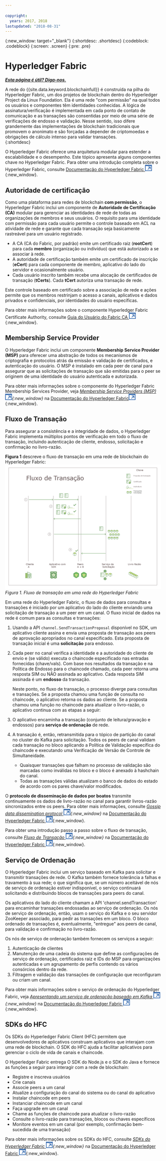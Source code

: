 ```yaml
---

copyright:
  years: 2017, 2018
lastupdated: "2018-08-31"
---
```


{:new_window: target="_blank"}
{:shortdesc: .shortdesc}
{:codeblock: .codeblock}
{:screen: .screen}
{:pre: .pre}


# Hyperledger Fabric


***[Esta página é útil? Diga-nos.](https://www.surveygizmo.com/s3/4501493/IBM-Blockchain-Documentation)***


A rede do {{site.data.keyword.blockchainfull}} é construída na pilha do Hyperledger Fabric, um dos projetos de blockchain dentro do Hyperledger Project da Linux Foundation.  Ela é uma rede "com permissão" na qual todos os usuários e componentes têm identidades conhecidas.  A lógica de assinatura/verificação é implementada em cada ponto de contato de comunicação e as transações são consentidas por meio de uma série de verificações de endosso e validação.  Nesse sentido, isso difere grandemente das implementações de blockchain tradicionais que promovem o anonimato e são forçadas a depender de criptomoedas e obrigações de cálculo intenso para validar transações.  
{:shortdesc}

O Hyperledger Fabric oferece uma arquitetura modular para estender a escalabilidade e o desempenho.  Este tópico apresenta alguns componentes chave no Hyperledger Fabric.  Para obter uma introdução completa sobre o Hyperledger Fabric, consulte [Documentação do Hyperledger Fabric ![Ícone de link externo](../images/external_link.svg "Ícone de link externo")](http://hyperledger-fabric.readthedocs.io/en/release-1.1/){:new_window}.  

## Autoridade de certificação  
Como uma plataforma para redes de blockchain **com permissão**, o Hyperledger Fabric inclui um componente de **Autoridade de Certificação (CA)** modular para gerenciar as identidades de rede de todas as organizações de membros e seus usuários. O requisito para uma identidade com permissão para cada usuário permite o controle baseado em ACL na atividade de rede e garante que cada transação seja basicamente rastreável para um usuário registrado.  
* A CA (CA do Fabric, por padrão) emite um certificado raiz (**rootCert**) para cada **membro** (organização ou indivíduo) que está autorizado a se associar à rede.
* A autoridade de certificação também emite um certificado de inscrição (**eCert**) para cada componente de membro, aplicativo do lado do servidor e ocasionalmente usuário.
* Cada usuário inscrito também recebe uma alocação de certificados de transação (**tCerts**).  Cada **tCert** autoriza uma transação de rede.

Este controle baseado em certificado sobre a associação de rede e ações permite que os membros restrinjam o acesso a canais, aplicativos e dados privados e confidenciais, por identidades do usuário específicas.

Para obter mais informações sobre o componente Hyperledger Fabric Certificate Authority, consulte [Guia do Usuário do Fabric CA ![Ícone de link externo](../images/external_link.svg "Ícone de link externo")](https://hyperledger-fabric-ca.readthedocs.io/en/release-1.1/){:new_window}.

## Membership Service Provider  
O Hyperledger Fabric inclui um componente **Membership Service Provider (MSP)** para oferecer uma abstração de todos os mecanismos de criptografia e protocolos atrás da emissão e validação de certificados, e autenticação do usuário.  O MSP é instalado em cada peer de canal para assegurar que as solicitações de transação que são emitidas para o peer se originem de uma identidade do usuário autenticada e autorizada.

Para obter mais informações sobre o componente do Hyperledger Fabric Membership Services Provider, veja *[Membership Service Providers (MSP) ![Ícone de link externo](../images/external_link.svg "Ícone de link externo")](http://hyperledger-fabric.readthedocs.io/en/release-1.1/msp.html){:new_window}* na [Documentação do Hyperledger Fabric![Ícone de link externo](../images/external_link.svg "Ícone de link externo")](http://hyperledger-fabric.readthedocs.io/en/release-1.1/){:new_window}.

## Fluxo de Transação  
Para assegurar a consistência e a integridade de dados, o Hyperledger Fabric implementa múltiplos pontos de verificação em todo o fluxo de transação, incluindo autenticação de cliente, endosso, solicitação e confirmação no livro-razão.

**Figura 1** descreve o fluxo de transação em uma rede de blockchain do Hyperledger Fabric:
![Fluxo de transação](../images/v10_txflow.png "Fluxo de transação em uma rede do Hyperledger Fabric")
*Figura 1. Fluxo de transação em uma rede do Hyperledger Fabric*

Em uma rede do Hyperledger Fabric, o fluxo de dados para consultas e transações é iniciado por um aplicativo do lado do cliente enviando uma solicitação de transação a um peer em um canal. O fluxo inicial de dados na rede é comum para as consultas e transações:

1. Usando a API `channel.SendTransactionProposal` disponível no SDK, um aplicativo cliente assina e envia uma proposta de transação aos peers de aprovação apropriados no canal especificado.  Esta proposta de transação inicial é uma **solicitação** para endosso.  
2. Cada peer no canal verifica a identidade e a autoridade do cliente de envio e (se válido) executa o chaincode especificado nas entradas fornecidas (chave/vals).  Com base nos resultados da transação e na Política de Endosso para o chaincode chamado, cada peer retorna uma resposta SIM ou NÃO assinada ao aplicativo.  Cada resposta SIM assinada é um **endosso** da transação.

	Neste ponto, no fluxo de transação, o processo diverge para consultas e transações.  Se a proposta chamou uma função de consulta no chaincode, o aplicativo retorna os dados ao cliente.  Se a proposta chamou uma função no chaincode para atualizar o livro-razão, o aplicativo continua com as etapas a seguir:  
3. O aplicativo encaminha a transação (conjunto de leitura/gravação e endossos) para **serviço de ordenação** de rede.  
4. A transação é, então, retransmitida para o tópico de partição do canal no cluster do Kafka para solicitação.  Todos os peers de canal validam cada transação no bloco aplicando a Política de Validação específica do chaincode e executando uma Verificação de Versão de Controle de Simultaneidade.  
	* Quaisquer transações que falham no processo de validação são marcadas como inválidas no bloco e o bloco é anexado à hashchain do canal.  
	* Todas as transações válidas atualizam o banco de dados do estado de acordo com os pares chave/valor modificados.  

O **protocolo de disseminação de dados por boatos** transmite continuamente os dados de livro-razão no canal para garantir livros-razão sincronizados entre os peers.  Para obter mais informações, consulte *[Gossip data dissemination protocol ![Ícone de link externo](../images/external_link.svg "Ícone de link externo")](http://hyperledger-fabric.readthedocs.io/en/release-1.1/gossip.html){:new_window}* na [Documentação do Hyperledger Fabric ![Ícone de link externo](../images/external_link.svg "Ícone de link externo")](http://hyperledger-fabric.readthedocs.io/en/release-1.1/){:new_window}.

Para obter uma introdução passo a passo sobre o fluxo de transação, consulte *[Fluxo de Transação ![Ícone de link externo](../images/external_link.svg "Ícone de link externo")](http://hyperledger-fabric.readthedocs.io/en/release-1.1/txflow.html){:new_window}* na [Documentação do Hyperledger Fabric ![Ícone de link externo](../images/external_link.svg "Ícone de link externo")](http://hyperledger-fabric.readthedocs.io/en/release-1.1/){:new_window}.  

## Serviço de Ordenação
O Hyperledger Fabric inclui um serviço baseado em Kafka para solicitar e transmitir transações de rede. O Kafka também fornece tolerância a falhas e travamento à sua rede; o que significa que, se um número aceitável de nós de serviço de ordenação estiver indisponível, o serviço continuará solicitando e distribuindo blocos de transações para peers do canal.

Os aplicativos do lado do cliente chamam a API 'channel.sendTransaction' para encaminhar transações endossadas ao serviço de ordenação. Os nós de serviço de ordenação, então, usam o serviço do Kafka e o seu servidor ZooKeeper associado, para pedir as transações em um bloco. O bloco ordenado de transações é, eventualmente, "entregue" aos peers de canal, para validação e confirmação no livro-razão.

Os nós de serviço de ordenação também fornecem os serviços a seguir:
1. Autenticação de clientes
2. Manutenção de uma cadeia do sistema que define as configurações de serviço de ordenação, certificados raiz e IDs do MSP para organizações autenticadas e um agrupamento de perfis contendo os vários consórcios dentro da rede.
3. Filtragem e validação das transações de configuração que reconfiguram ou criam um canal.  

Para obter mais informações sobre o serviço de ordenação do Hyperledger Fabric, veja *[Apresentando um serviço de ordenação baseado em Kafka ![Ícone de link externo](../images/external_link.svg "Ícone de link externo")](http://hyperledger-fabric.readthedocs.io/en/release-1.1/kafka.html){:new_window}* na [Documentação do Hyperledger Fabric ![Ícone de link externo](../images/external_link.svg "Ícone de link externo")](http://hyperledger-fabric.readthedocs.io/en/release-1.1/){:new_window}.

## SDKs do HFC
Os SDKs do Hyperledger Fabric Client (HFC) permitem que desenvolvedores de aplicativos construam aplicativos que interajam com uma rede de blockchain. O SDK do HFC ajuda a facilitar aplicativos para gerenciar o ciclo de vida de canais e chaincode.

O Hyperledger Fabric entrega O SDK do Node.js e o SDK do Java e fornece as funções a seguir para interagir com a rede de blockchain:
* Registre e inscreva usuários
* Crie canais
* Associe peers a um canal
* Atualize a configuração do canal do sistema ou do canal do aplicativo
* Instalar chaincode em peers
* Instanciar chaincode em um canal
* Faça upgrade em um canal
* Chame as funções de chaincode para atualizar o livro-razão
* Consulte o livro-razão para transações, blocos ou chaves específicos
* Monitore eventos em um canal (por exemplo, confirmação bem-sucedida de uma transação)

Para obter mais informações sobre os SDKs do HFC, consulte *[SDKs do Hyperledger Fabric ![Ícone de link externo](../images/external_link.svg "Ícone de link externo")](http://hyperledger-fabric.readthedocs.io/en/release-1.1/fabric-sdks.html){:new_window}* na [Documentação do Hyperledger Fabric ![Ícone de link externo](../images/external_link.svg "Ícone de link externo")](http://hyperledger-fabric.readthedocs.io/en/release-1.1/){:new_window}.
